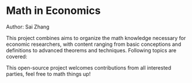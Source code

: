 
# Math in Economics

Author: Sai Zhang

This project combines aims to organize the math knowledge necessary for economic researchers, with content ranging from basic conceptions and definitions to advanced theorems and techniques. Following topics are covered:

This open-source project welcomes contributions from all interested parties, feel free to math things up!
